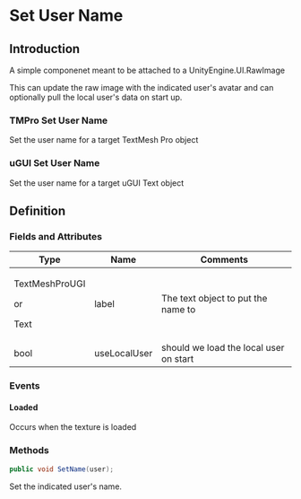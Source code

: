 # Set User Name

## Introduction

A simple componenet meant to be attached to a UnityEngine.UI.RawImage

This can update the raw image with the indicated user's avatar and can optionally pull the local user's data on start up.

### TMPro Set User Name

Set the user name for a target TextMesh Pro object

### uGUI Set User Name

Set the user name for a target uGUI Text object

## Definition

### Fields and Attributes

| Type                                      | Name         | Comments                               |
| ----------------------------------------- | ------------ | -------------------------------------- |
| <p>TextMeshProUGI</p><p>or</p><p>Text</p> | label        | The text object to put the name to     |
| bool                                      | useLocalUser | should we load the local user on start |



### Events

#### Loaded

Occurs when the texture is loaded

### Methods

```csharp
public void SetName(user);
```

Set the indicated user's name.
